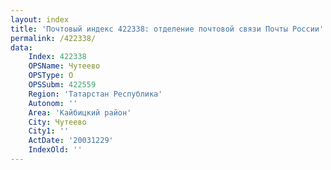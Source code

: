 ```yaml
---
layout: index
title: 'Почтовый индекс 422338: отделение почтовой связи Почты России'
permalink: /422338/
data:
    Index: 422338
    OPSName: Чутеево
    OPSType: О
    OPSSubm: 422559
    Region: 'Татарстан Республика'
    Autonom: ''
    Area: 'Кайбицкий район'
    City: Чутеево
    City1: ''
    ActDate: '20031229'
    IndexOld: ''
---
```

